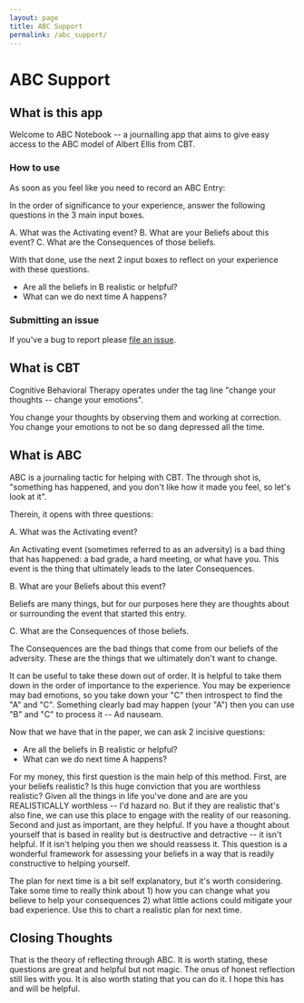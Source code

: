 ```yaml
---
layout: page
title: ABC Support
permalink: /abc_support/
---
```


# ABC Support

## What is this app

Welcome to ABC Notebook -- a journalling app that aims to give easy access to the ABC model of Albert Ellis from CBT.

### How to use

As soon as you feel like you need to record an ABC Entry:

In the order of significance to your experience, answer the following questions in the 3 main input boxes.

A. What was the Activating event?
B. What are your Beliefs about this event?
C. What are the Consequences of those beliefs.

With that done, use the next 2 input boxes to reflect on your experience with these questions.

- Are all the beliefs in B realistic or helpful?
- What can we do next time A happens?

### Submitting an issue

If you've a bug to report please [file an issue](https://github.com/ajone239/AbcNotepad/issues/new?template=Blank+issue).

## What is CBT

Cognitive Behavioral Therapy operates under the tag line "change your thoughts -- change your emotions".

You change your thoughts by observing them and working at correction. You change your emotions to not be so dang depressed all the time.

## What is ABC

ABC is a journaling tactic for helping with CBT.
The through shot is, "something has happened, and you don't like how it made you feel, so let's look at it".

Therein, it opens with three questions:

A. What was the Activating event?

An Activating event (sometimes referred to as an adversity) is a bad thing that has happened: a bad grade, a hard meeting, or what have you. This event is the thing that ultimately leads to the later Consequences.

B. What are your Beliefs about this event?

Beliefs are many things, but for our purposes here they are thoughts about or surrounding the event that started this entry.

C. What are the Consequences of those beliefs.

The Consequences are the bad things that come from our beliefs of the adversity. These are the things that we ultimately don't want to change.

It can be useful to take these down out of order. It is helpful to take them down in the order of importance to the experience. You may be experience may bad emotions, so you take down your "C" then introspect to find the "A" and "C". Something clearly bad may happen (your "A") then you can use "B" and "C" to process it -- Ad nauseam.

Now that we have that in the paper, we can ask 2 incisive questions:

- Are all the beliefs in B realistic or helpful?
- What can we do next time A happens?

For my money, this first question is the main help of this method. First, are your beliefs realistic? Is this huge conviction that you are worthless realistic? Given all the things in life you've done and are are you REALISTICALLY worthless -- I'd hazard no. But if they are realistic that's also fine, we can use this place to engage with the reality of our reasoning. Second and just as important, are they helpful. If you have a thought about yourself that is based in reality but is destructive and detractive -- it isn't helpful. If it isn't helping you then we should reassess it. This question is a wonderful framework for assessing your beliefs in a way that is readily constructive to helping yourself.

The plan for next time is a bit self explanatory, but it's worth considering. Take some time to really think about 1) how you can change what you believe to help your consequences 2) what little actions could mitigate your bad experience. Use this to chart a realistic plan for next time.

## Closing Thoughts

That is the theory of reflecting through ABC.
It is worth stating, these questions are great and helpful but not magic.
The onus of honest reflection still lies with you.
It is also worth stating that you can do it.
I hope this has and will be helpful.


